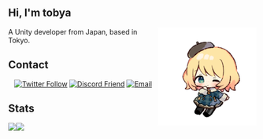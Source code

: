 ## Hi, I'm tobya
<img align='right' src='https://github.com/tobyapi/tobyapi/blob/main/images/tobya_small1.png' width='200'>

A Unity developer from Japan, based in Tokyo.

## Contact
<p align="center">
  <a href="https://twitter.com/public_tobya"><img alt="Twitter Follow" src="https://img.shields.io/twitter/follow/public_tobya?style=social"></a>
  <a href="https://discordapp.com/users/431463548116271104/"><img alt="Discord Friend" src="https://img.shields.io/badge/-discord-grey"></a>
    <a href="mailto:ryuya@takahashi.holiday"><img alt="Email" src="https://img.shields.io/badge/email-ryuya%40takahashi.holiday-brightgreen"></a>
</p>

## Stats
<a href="https://github.com/anuraghazra/github-readme-stats">
  <img align="left" src="https://github-readme-stats.vercel.app/api?username=tobyapi&theme=react&count_private=true&show_icons=true" />
</a>
<a href="https://github.com/anuraghazra/github-readme-stats">
  <img align="left" src="https://github-readme-stats.vercel.app/api/top-langs/?username=tobyapi&theme=react" />
</a>